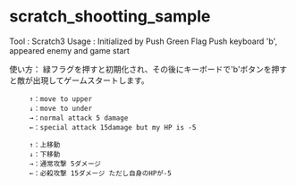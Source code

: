 # scratch_shootting_sample

Tool : Scratch3
Usage :  Initialized by Push Green Flag
         Push keyboard 'b', appeared enemy and game start
         
使い方：   緑フラグを押すと初期化され、その後にキーボードで'b'ボタンを押すと敵が出現してゲームスタートします。
         
         ↑：move to upper
         ↓：move to under
         →：normal attack 5 damage
         ←：special attack 15damage but my HP is -5
         
         ↑：上移動
         ↓：下移動
         →：通常攻撃 5ダメージ
         ←：必殺攻撃 15ダメージ ただし自身のHPが-5
         
         
